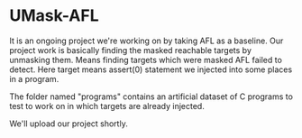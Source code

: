 # UMask-AFL
It is an ongoing project we're working on by taking AFL as a baseline. Our project work is basically finding the masked reachable targets by unmasking them. Means finding targets which were masked AFL failed to detect. Here target means assert(0) statement we injected into some places in a program. 

The folder named "programs" contains an artificial dataset of C programs to test to work on in which targets are already injected.

We'll upload our project shortly.
